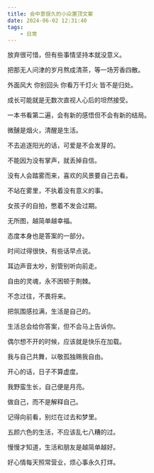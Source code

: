 ```yaml
---
title: 会中意很久的小众置顶文案
date: 2024-06-02 12:31:40
tags:
    - 日常
---
```


放弃很可惜，但有些事情坚持本就没意义。

把那无人问津的岁月熬成清茶，等一场芳香四散。

外面风大 你别回头 你看万千灯火 皆不是归处。

成长可能就是无数次直视人心后的坦然接受。

一本书看第二遍，会有新的感悟但不会有新的结局。

微醺是烟火，清醒是生活。

不去追逐阳光的话，可爱是不会发芽的。

不能因为没有掌声，就丢掉自信。

没有人会踏雾而来，喜欢的风景要自己去看。

不站在雾里，不执着没有意义的事。

女孩子的自拍，憋着不发会过期。

无所图，越简单越幸福。

态度本身也是答案的一部分。

时间过得很快，有些话早点说。

耳边声音太吵，别管别听向前走。

自由的灵魂，永不困顿于荆棘。

不念过往，不畏将来。

把氛围感拉满，生活是自己的。

生活总会给你答案，但不会马上告诉你。

偶尔想不开的时候，应该就是快乐在加载。

我与自己共舞，以敬孤独赐我自由。

开心的话，日子不算虚度。

我野蛮生长，自己便是月亮。

做自己，而不是解释自己。

记得向前看，别烂在过去和梦里。

五颜六色的生活，不应该乱七八糟的过。

慢慢才知道，生活和朋友是越简单越好。

好心情每天照常营业，烦心事永久打烊。
